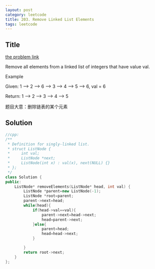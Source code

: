 ```yaml
---
layout: post
category: leetcode
title: 203. Remove Linked List Elements
tags: leetcode
---
```

## Title
[the problem link](https://leetcode.com/problems/remove-linked-list-elements/description/)

Remove all elements from a linked list of integers that have value val.

Example

Given: 1 --> 2 --> 6 --> 3 --> 4 --> 5 --> 6, val = 6

Return: 1 --> 2 --> 3 --> 4 --> 5

题目大意：删除链表的某个元素

## Solution
```c++
//cpp:
/**
 * Definition for singly-linked list.
 * struct ListNode {
 *     int val;
 *     ListNode *next;
 *     ListNode(int x) : val(x), next(NULL) {}
 * };
 */
class Solution {
public:
    ListNode* removeElements(ListNode* head, int val) {
        ListNode *parent=new ListNode(-1);
        ListNode *root=parent;
        parent->next=head;
        while(head){
            if(head->val==val){
                parent->next=head->next;
                head=parent->next;
            }else{
                parent=head;
                head=head->next;
            }

        }
        return root->next;
    }
};
```
